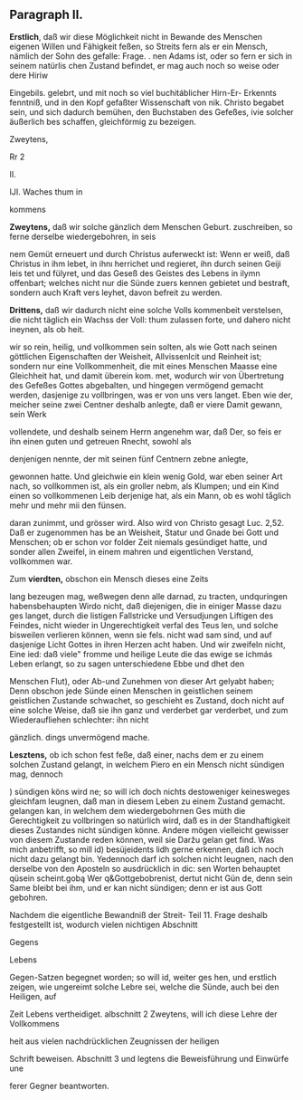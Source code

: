 



<!-- Seite 339 -->
Paragraph  II.
--------------

**Erstlich**, daß wir diese Möglichkeit nicht in Bewande des Menschen eigenen Willen und Fähigkeit feßen, so Streits fern als er ein Mensch, nämlich der Sohn des gefalle: Frage. . nen Adams ist, oder so fern er sich in seinem natürlis chen Zustand befindet, er mag auch noch so weise oder dere Hiriw

Eingebils. gelebrt, und mit noch so viel buchitáblicher Hirn-Er- Erkennts fenntniß, und in den Kopf gefaßter Wissenschaft von nik. Christo begabet sein, und sich dadurch bemühen, den Buchstaben des Gefeßes, ivie solcher äußerlich bes schaffen, gleichförmig zu bezeigen.

Zweytens,

Rr 2

<!--  -->

II.

IJI. Waches thum in

kommens
<!-- Seite 340 -->
**Zweytens,** daß wir solche gänzlich dem Menschen Geburt. zuschreiben, so ferne derselbe wiedergebohren, in seis

nem Gemüt erneuert und durch Christus auferweckt ist: Wenn er weiß, daß Christus in ihm lebet, in ihnı herrichet und regieret, ihn durch seinen Geiji leis tet und fülyret, und das Geseß des Geistes des Lebens in ilymn offenbart; welches nicht nur die Sünde zuers kennen gebietet und bestraft, sondern auch Kraft vers leyhet, davon  befreit zu werden.

**Drittens,** daß wir dadurch nicht eine solche Volls
kommenbeit verstelsen, die nicht täglich ein Wachss der Voll: thum zulassen forte, und dahero nicht ineynen, als ob heit.

wir so rein, heilig, und vollkommen sein solten, als wie Gott nach seinen göttlichen Eigenschaften der Weisheit, Allvissenlcit und Reinheit ist; sondern nur eine Vollkommenheit, die mit eines Menschen Maasse eine Gleichheit hat, und damit überein kom. met, wodurch wir von Übertretung des Gefeßes Gottes abgebalten, und hingegen vermögend gemacht werden, dasjenige zu vollbringen, was er von uns vers langet. Eben wie der, meicher seine zwei Centner deshalb anlegte, daß er viere Damit gewann, sein Werk

vollendete, und deshalb seinem Herrn angenehm war, daß Der, so feis er ihn einen guten und getreuen Rnecht, sowohl als

denjenigen nennte, der mit seinen fünf Centnern zebne anlegte,

gewonnen hatte. Und gleichwie ein klein wenig Gold, war eben seiner Art nach, so vollkommen ist, als ein groller nebm, als Klumpen; und ein Kind einen so vollkommenen Leib derjenige hat, als ein Mann, ob es wohl tåglich mehr und mehr mii den fünsen.

daran zunimmt, und grösser wird. Also wird von Christo gesagt Luc. 2,52. Daß er zugenommen has be an Weisheit, Statur und Gnade bei Gott und Menschen; ob er schon vor folder Zeit niemals gesündiget hatte, und sonder allen Zweifel, in einem mahren und eigentlichen Verstand, vollkommen war.

Zum **vierdten,** obschon ein Mensch dieses eine Zeits
<!-- Seite 341 -->
lang bezeugen mag, weßwegen denn alle darnad, zu tracten, undquringen habensbehaupten Wirdo nicht, daß diejenigen, die in einiger Masse dazu ges langet, durch die listigen Fallstricke und Versudjungen Liftigen des Feindes, nicht wieder in Ungerechtigkeit verfal des Teus len, und solche bisweilen verlieren können, wenn sie fels. nicht wad sam sind, und auf dasjenige Licht Gottes in ihren Herzen acht haben. Und wir zweifeln nicht, Eine ied: daß viele" fromme und heilige Leute die das ewige se ichmás Leben erlangt, so zu sagen unterschiedene Ebbe und dhet den

Menschen Flut), oder Ab-und Zunehmen von dieser Art gelyabt haben; Denn obschon jede Sünde einen Menschen in geistlichen seinem geistlichen Zustande schwachet, so geschieht es Zustand, doch nicht auf eine solche Weise, daß sie ihn ganz und verderbet gar verderbet, und zum Wiederaufliehen schlechter: ihn nicht

gänzlich. dings unvermögend mache.

**Lesztens,** ob ich schon fest feße, daß einer, nachs dem er zu einem solchen Zustand gelangt, in welchem Piero en ein Mensch nicht sündigen mag, dennoch

) sündigen köns wird ne; so will ich doch nichts destoweniger keinesweges gleichfam leugnen, daß man in diesem Leben zu einem Zustand gemacht. gelangen kan, in welchem dem wiedergebohrnen Ges müth die Gerechtigkeit zu vollbringen so natürlich wird, daß es in der Standhaftigkeit dieses Zustandes nicht sündigen könne. Andere mögen vielleicht gewisser von diesem Zustande reden können, weil sie Daržu gelan get find. Was mich anbetrifft, so mill id) besüjeidents lidh gerne erkennen, daß ich noch nicht dazu gelangt bin. Yedennoch darf ich solchen nicht leugnen, nach den derselbe von den Aposteln so ausdrücklich in dic: sen Worten behauptet qüsein scheint.gobą Wer q&Gottgebobrenist, dertut nicht Gün de, denn sein Same bleibt bei ihm, und er kan nicht sündigen; denn er ist aus Gott gebohren.

Nachdem die eigentliche Bewandniß der Streit- Teil 11. Frage deshalb festgestellt ist, wodurch vielen nichtigen Abschnitt

Gegens

Lebens
<!-- Seite 342 -->
Gegen-Satzen begegnet worden; so will id, weiter ges hen, und erstlich zeigen, wie ungereimt solche Lebre sei, welche die Sünde, auch bei den Heiligen, auf

Zeit Lebens vertheidiget. albschnitt 2 Zweytens, will ich diese Lehre der Vollkommens

heit aus vielen nachdrücklichen Zeugnissen der heiligen

Schrift beweisen. Abschnitt 3 und legtens die Beweisführung und Einwürfe une

ferer Gegner beantworten.
